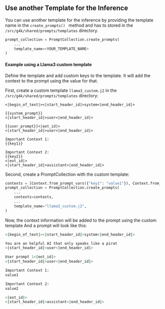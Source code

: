 
## Use another Template for the Inference

You can use another template for the inference by providing the template name in the `create_prompts()
` method and has to stored in the `/src/g4k/shared/prompts/templates` directory.

```python
prompt_collection = PromptCollection.create_prompts(
    ...
    template_name=<YOUR_TEMPLATE_NAME>
)
```

#### Example using a Llama3 custom template

Define the template and add custom keys to the template.
It will add the context to the prompt using the value for that.

First, create a custom template `llama3_custom.j2` in the `/src/g4k/shared/prompts/templates` directory:

```jinja2
<|begin_of_text|><|start_header_id|>system<|end_header_id|>

{{system_prompt}}
<|start_header_id|>user<|end_header_id|>

{{user_prompt}}<|eot_id|>
<|start_header_id|>user<|end_header_id|>

Important Context 1:
{{key1}}

Important Context 2:
{{key2}}
<|eot_id|>
<|start_header_id|>assistant<|end_header_id|>
```

Second, create a PromptCollection with the custom template:

```python
contexts = [Context.from_prompt_vars({"key1": "value1"}), Context.from_prompt_vars({"key2": "value2"})] * 5
prompt_collection = PromptCollection.create_prompts(
    ...
    contexts=contexts,
    ...
    template_name="llama3_custom.j2",
)
```

Now, the context information will be added to the prompt using the custom template And a prompt will look like this:

```bash
<|begin_of_text|><|start_header_id|>system<|end_header_id|>

You are an helpful AI that only speaks like a pirat
<|start_header_id|>user<|end_header_id|>

User prompt 1<|eot_id|>
<|start_header_id|>user<|end_header_id|>

Important Context 1:
value1

Important Context 2:
value2

<|eot_id|>
<|start_header_id|>assistant<|end_header_id|>
```
